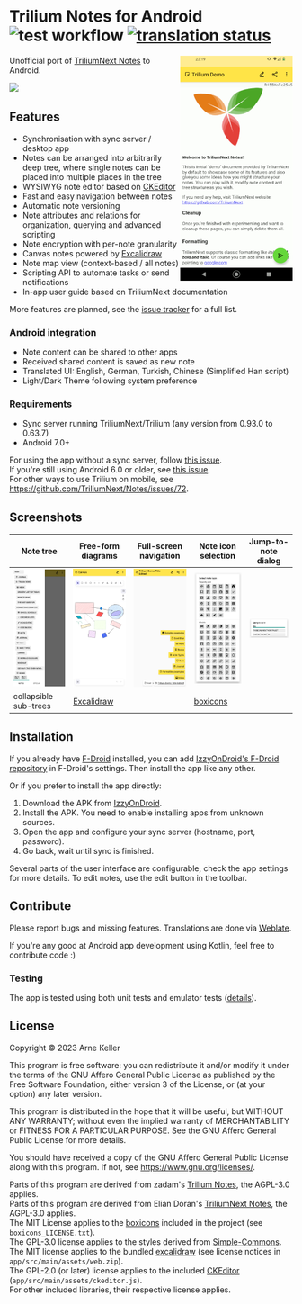 # Trilium Notes for Android ![test workflow](https://github.com/FliegendeWurst/TriliumDroid/actions/workflows/test.yaml/badge.svg) <a href="https://hosted.weblate.org/engage/triliumdroid/"><img src="https://hosted.weblate.org/widget/triliumdroid/app/svg-badge.svg" alt="translation status" /></a>

<img align="right" width="200" src="./fastlane/metadata/android/en-US/images/phoneScreenshots/1.png" />

Unofficial port of [TriliumNext Notes](https://github.com/TriliumNext/Notes) to Android.

[<img src="https://github.com/user-attachments/assets/38acb15c-dbe2-4bc1-9f8b-1539654d3641" width="170">](https://apt.izzysoft.de/fdroid/index/apk/eu.fliegendewurst.triliumdroid)

## Features

- Synchronisation with sync server / desktop app
- Notes can be arranged into arbitrarily deep tree, where single notes can be placed into multiple places in the tree
- WYSIWYG note editor based on [CKEditor](https://github.com/ckeditor/ckeditor5)
- Fast and easy navigation between notes
- Automatic note versioning
- Note attributes and relations for organization, querying and advanced scripting
- Note encryption with per-note granularity
- Canvas notes powered by [Excalidraw](https://excalidraw.com/)
- Note map view (context-based / all notes)
- Scripting API to automate tasks or send notifications
- In-app user guide based on TriliumNext documentation

More features are planned, see the [issue tracker](https://github.com/FliegendeWurst/TriliumDroid/issues?q=sort%3Aupdated-desc%20is%3Aissue%20is%3Aopen%20label%3Aenhancement) for a full list.

### Android integration

- Note content can be shared to other apps
- Received shared content is saved as new note
- Translated UI: English, German, Turkish, Chinese (Simplified Han script)
- Light/Dark Theme following system preference

### Requirements

- Sync server running TriliumNext/Trilium (any version from 0.93.0 to 0.63.7)
- Android 7.0+

For using the app without a sync server, follow [this issue](https://github.com/FliegendeWurst/TriliumDroid/issues/75).  
If you're still using Android 6.0 or older, see [this issue](https://github.com/FliegendeWurst/TriliumDroid/issues/72).  
For other ways to use Trilium on mobile, see https://github.com/TriliumNext/Notes/issues/72.

## Screenshots

| Note tree  | Free-form diagrams | Full-screen navigation | Note icon selection | Jump-to-note dialog |
| ------------- | ------------- | --- | --- | --- |
| ![note tree](./app/test/screenshots/InitialSyncTest_test_010_initialSync_1.png) | ![note tree](./app/test/screenshots/InitialSyncTest_test_011_canvas_1.png) | ![navigation](./app/test/screenshots/InitialSyncTest_test_030_noteNavigation_1.png) | ![icons](./app/test/screenshots/InitialSyncTest_test_038_noteIcon_1.png) | ![jump](./app/test/screenshots/InitialSyncTest_test_011_jumpToNote_2.png) |
| collapsible sub-trees | [Excalidraw](https://excalidraw.com/) | | [boxicons](https://boxicons.com/) | | |

## Installation

If you already have [F-Droid](https://f-droid.org/) installed, you can add [IzzyOnDroid's F-Droid repository](https://apt.izzysoft.de/fdroid/) in F-Droid's settings. Then install the app like any other.

Or if you prefer to install the app directly:

1. Download the APK from [IzzyOnDroid](https://apt.izzysoft.de/fdroid/index/apk/eu.fliegendewurst.triliumdroid).
2. Install the APK. You need to enable installing apps from unknown sources.
3. Open the app and configure your sync server (hostname, port, password).
4. Go back, wait until sync is finished.

Several parts of the user interface are configurable, check the app settings for more details.
To edit notes, use the edit button in the toolbar.

## Contribute

Please report bugs and missing features. Translations are done via [Weblate](https://hosted.weblate.org/projects/triliumdroid/app/).

If you're any good at Android app development using Kotlin, feel free to contribute code :)

### Testing

The app is tested using both unit tests and emulator tests ([details](./app/test/release-testing.md)).

## License

Copyright © 2023 Arne Keller

This program is free software: you can redistribute it and/or modify
it under the terms of the GNU Affero General Public License as published by
the Free Software Foundation, either version 3 of the License, or
(at your option) any later version.

This program is distributed in the hope that it will be useful,
but WITHOUT ANY WARRANTY; without even the implied warranty of
MERCHANTABILITY or FITNESS FOR A PARTICULAR PURPOSE.  See the
GNU Affero General Public License for more details.

You should have received a copy of the GNU Affero General Public License
along with this program.  If not, see <https://www.gnu.org/licenses/>.

Parts of this program are derived from zadam's [Trilium Notes](https://github.com/zadam/trilium/), the AGPL-3.0 applies.  
Parts of this program are derived from Elian Doran's [TriliumNext Notes](https://github.com/TriliumNext/Notes), the AGPL-3.0 applies.  
The MIT License applies to the [boxicons](https://boxicons.com/) included in the project (see `boxicons_LICENSE.txt`).  
The GPL-3.0 license applies to the styles derived from [Simple-Commons](https://github.com/SimpleMobileTools/Simple-Commons).  
The MIT license applies to the bundled [excalidraw](https://github.com/excalidraw/excalidraw) (see license notices in `app/src/main/assets/web.zip`).  
The GPL-2.0 (or later) license applies to the included [CKEditor](https://github.com/ckeditor/ckeditor5) (`app/src/main/assets/ckeditor.js`).  
For other included libraries, their respective license applies.  
